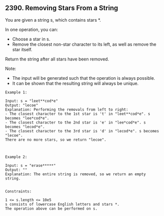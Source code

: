 ## 2390. Removing Stars From a String

You are given a string s, which contains stars *.

In one operation, you can:

- Choose a star in s.
- Remove the closest non-star character to its left, as well as remove the star itself.

Return the string after all stars have been removed.

Note:

- The input will be generated such that the operation is always possible.
- It can be shown that the resulting string will always be unique.
 
```
Example 1:

Input: s = "leet**cod*e"
Output: "lecoe"
Explanation: Performing the removals from left to right:
- The closest character to the 1st star is 't' in "leet**cod*e". s becomes "lee*cod*e".
- The closest character to the 2nd star is 'e' in "lee*cod*e". s becomes "lecod*e".
- The closest character to the 3rd star is 'd' in "lecod*e". s becomes "lecoe".
There are no more stars, so we return "lecoe".



Example 2:

Input: s = "erase*****"
Output: ""
Explanation: The entire string is removed, so we return an empty string.
 

Constraints:

1 <= s.length <= 10e5
s consists of lowercase English letters and stars *.
The operation above can be performed on s.

```
